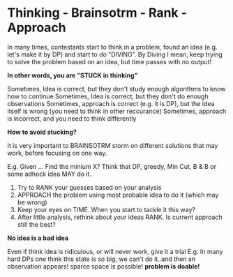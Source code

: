 # Thinking - Brainsotrm - Rank - Approach 

In many times, contestants start to think in a problem, found an idea (e.g. let's make it by DP) and start to do "DIVING". By Diving I mean, keep trying to solve the problem based on an idea, but time passes with no output!

**In other words, you are "STUCK in thinking"**

Sometimes, Idea is correct, but they don't study enough algorithms to know how to continue
Sometimes, Idea is correct, but they don't do enough observations
Sometimes, approach is correct (e.g. it is DP), but the idea itself is wrong (you need to think in other reccurance)
Sometimes, approach is incorrect, and you need to think differently

**How to avoid stucking?**

It is very important to BRAINSOTRM storm on different solutions that may work, before focusing on one way.

E.g. Given ... Find the minium X? Think that DP, greedy, Min Cut, B & B or some adhock idea MAY do it.

1. Try to RANK your guesses based on your analysis
2. APPROACH the problem using most probable idea to do it (which may be wrong)
3. Keep your eyes on TIME. When you start to tackle it this way?
4. After little analysis, rethink about your ideas RANK. Is current approach still the best?

**No idea is a bad idea**

Even if think idea is ridiculous, or will never work, give it a trial
E.g. In many hard DPs one think this state is so big, we can't do it..and then an observation appears! sparce space is possible! **problem is doable!**

